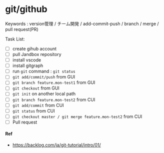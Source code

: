 # git/github

Keywords : version管理 / チーム開発 / add-commit-push / branch / merge / pull request(PR)

Task List:

* [ ] create gihub account
* [ ] pull Jandbox repository
* [ ] install vscode
* [ ] install gitgraph
* [ ] run `git` command : `git status`
* [ ] `git add/commit/push` from GUI
* [ ] `git branch feature.mon-test1` from GUI
* [ ] `git checkout` from GUI
* [ ] `git init` on another local path
* [ ] `git branch feature.mon-test2` from CUI
* [ ] `git add/commit` from CUI
* [ ] `git status` from CUI
* [ ] `git checkout master / git merge feature.mon-test2` from CUI
* [ ] Pull request

#### Ref

- https://backlog.com/ja/git-tutorial/intro/01/
